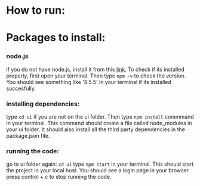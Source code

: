 # How to run:
# Packages to install:
### node.js
if you do not have node.js, install it from this [link](https://nodejs.org/en/). 
To check if its installed properly, first open your terminal. Then  type  `npm -v` to check the version. 
You should see something like '8.5.5' in your terminal if its installed succesfully.

### installing dependencies:
type `cd ui` if you are not on the ui folder.
Then type  `npm install` commmand in your terminal. This command should create a file called
node_modules in your ui folder. It should also install all the third party dependencies in the package.json file.

### running the code:
go to ui folder again: `cd ui` 
type `npm start` in your terminal. This should start the project in your local host.
You should see a login page in your browser.
press control + c to stop running the  code.


